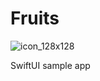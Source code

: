 

# Fruits

![icon_128x128](https://user-images.githubusercontent.com/6479798/147871963-cd03ea44-cc4e-4f43-a7f4-684e59cb0a87.png)

SwiftUI sample app
